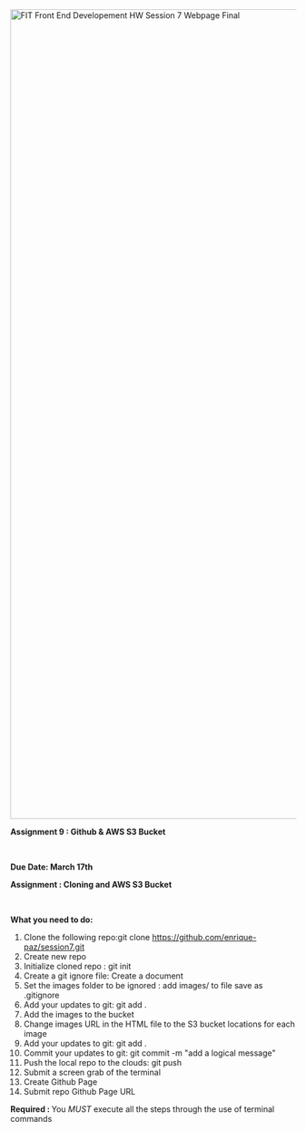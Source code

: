 <img width="1427" alt="FIT Front End Developement HW Session 7 Webpage Final" src="https://user-images.githubusercontent.com/60355411/159139279-d396a3e0-0981-46ce-9dba-bad5246c9c4f.png">

<strong>Assignment 9 : Github & AWS S3 Bucket</strong>

<br>

<strong>Due Date: March 17th</strong>

<strong>Assignment : Cloning and AWS S3 Bucket</strong>

<br>

<strong>What you need to do:</strong>
1. Clone the following repo:git clone https://github.com/enrique-paz/session7.git
2. Create new repo
3. Initialize cloned repo : git init
4. Create a git ignore file: Create a document
5. Set the images folder to be ignored : add images/ to file save as .gitignore
6. Add your updates to git: git add .
7. Add the images to the bucket
8. Change images URL in the HTML file to the S3 bucket locations for each image
9. Add your updates to git: git add .
10. Commit your updates to git: git commit -m "add a logical message"
11. Push the local repo to the clouds: git push
12. Submit a screen grab of the terminal
13. Create Github Page
14. Submit repo Github Page URL

<strong>Required : </strong>
You <em>MUST</em> execute all the steps through the use of terminal commands
